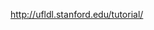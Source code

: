 

<!--
 * @version:
 * @Author:  StevenJokess https://github.com/StevenJokess
 * @Date: 2020-10-05 22:06:11
 * @LastEditors:  StevenJokess https://github.com/StevenJokess
 * @LastEditTime: 2020-10-05 22:06:15
 * @Description:
 * @TODO::
 * @Reference:
-->
http://ufldl.stanford.edu/tutorial/
